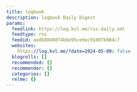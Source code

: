 ```yaml
---
title: logbook
description: logbook Daily Digest
params:
  feedlink: https://log.kvl.me/rss-daily.xml
  feedtype: rss
  feedid: aadb8848074b8e95ce9ec91007b984c7
  websites:
    https://log.kvl.me/?date=2024-05-09: false
  blogrolls: []
  recommended: []
  recommender: []
  categories: []
  relme: {}
---
```

